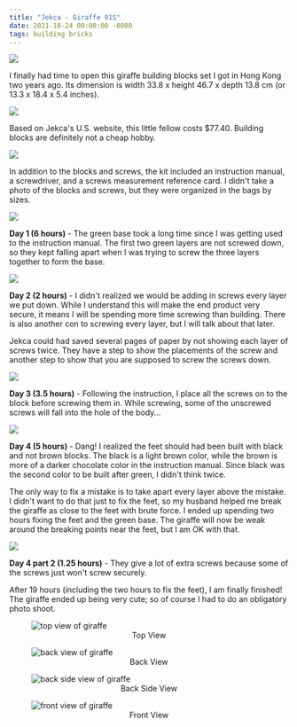 ```yaml
---
title: "Jekca - Giraffe 01S"
date: 2021-10-24 00:00:00 -0800
tags: building bricks
---
```


![](https://i.imgur.com/SNP3UI2.jpg)

I finally had time to open this giraffe building blocks set I got in Hong Kong two years ago. Its dimension is width 33.8 x height 46.7 x depth 13.8 cm (or 13.3 x 18.4 x 5.4 inches).

![](https://i.imgur.com/U5Qzraa.jpg)

Based on Jekca's U.S. website, this little fellow costs $77.40. Building blocks are definitely not a cheap hobby.

![](https://i.imgur.com/JuGCG2F.jpg)

In addition to the blocks and screws, the kit included an instruction manual, a screwdriver, and a screws measurement reference card. I didn't take a photo of the blocks and screws, but they were organized in the bags by sizes.

![](https://i.imgur.com/0TMyUOC.jpg)

**Day 1 (6 hours)** - The green base took a long time since I was getting used to the instruction manual. The first two green layers are not screwed down, so they kept falling apart when I was trying to screw the three layers together to form the base.

![](https://i.imgur.com/jXSrChQ.jpg)

**Day 2 (2 hours)** - I didn't realized we would be adding in screws every layer we put down. While I understand this will make the end product very secure, it means I will be spending more time screwing than building. There is also another con to screwing every layer, but I will talk about that later.

Jekca could had saved several pages of paper by not showing each layer of screws twice. They have a step to show the placements of the screw and another step to show that you are supposed to screw the screws down.

![](https://i.imgur.com/BD89Hxf.jpg)

**Day 3 (3.5 hours)** \- Following the instruction, I place all the screws on to the block before screwing them in. While screwing, some of the unscrewed screws will fall into the hole of the body...

![](https://i.imgur.com/3OPh3hX.jpg)

**Day 4 (5 hours)** \- Dang! I realized the feet should had been built with black and not brown blocks. The black is a light brown color, while the brown is more of a darker chocolate color in the instruction manual. Since black was the second color to be built after green, I didn't think twice.

The only way to fix a mistake is to take apart every layer above the mistake. I didn't want to do that just to fix the feet, so my husband helped me break the giraffe as close to the feet with brute force. I ended up spending two hours fixing the feet and the green base. The giraffe will now be weak around the breaking points near the feet, but I am OK with that.

![](https://i.imgur.com/vOCVROE.jpg)

**Day 4 part 2 (1.25 hours)** - They give a lot of extra screws because some of the screws just won't screw securely.

After 19 hours (including the two hours to fix the feet), I am finally finished! The giraffe ended up being very cute; so of course I had to do an obligatory photo shoot.

<figure>
    <img src="https://i.imgur.com/X6dDSAa.jpg)" alt="top view of giraffe">
    <center><figcaption>Top View</figcaption></center>
</figure>

<figure>
    <img src="https://i.imgur.com/jIOmICr.jpg)" alt="back view of giraffe">
    <center><figcaption>Back View</figcaption></center>
</figure>

<figure>
    <img src="https://i.imgur.com/dhYbvyM.jpg)" alt="back side view of giraffe">
    <center><figcaption>Back Side View</figcaption></center>
</figure>

<figure>
    <img src="https://i.imgur.com/r8zlVmp.jpg)" alt="front view of giraffe">
    <center><figcaption>Front View</figcaption></center>
</figure>
